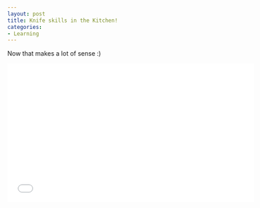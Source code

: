 ```yaml
---
layout: post
title: Knife skills in the Kitchen!
categories:
- Learning
---
```


Now that makes a lot of sense :)

<iframe width="560" height="315" src="//www.youtube.com/embed/zGQltxIipFg" frameborder="0" allowfullscreen></iframe>
